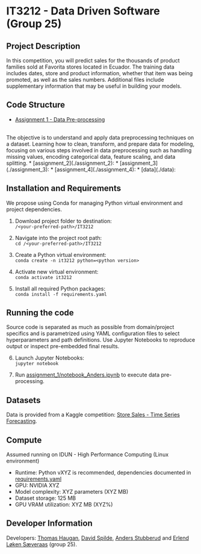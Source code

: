# **IT3212 - Data Driven Software (Group 25)**

## **Project Description**
In this competition, you will predict sales for the thousands of product families sold at Favorita stores located in Ecuador. The training data includes dates, store and product information, whether that item was being promoted, as well as the sales numbers. Additional files include supplementary information that may be useful in building your models.

## **Code Structure**
* [Assignment 1 - Data Pre-processing](./assignment_1) 
<br>
The objective is to understand and apply data preprocessing techniques on a dataset. Learning how to clean, transform, and prepare data for modeling, focusing on various steps involved in data preprocessing such as handling missing values, encoding categorical data, feature scaling, and data splitting.
* [assignment_2](./assignment_2): 
* [assignment_3](./assignment_3): 
* [assignment_4](./assignment_4): 
* [data](./data): 



## **Installation and Requirements**
We propose using Conda for managing Python virtual environment and project dependencies.

1. Download project folder to destination:<br> 
`/<your-preferred-path>/IT3212`

2. Navigate into the project root path: <br>
`cd /<your-preferred-path>/IT3212`

3. Create a Python virtual environment: <br>
`conda create -n it3212 python=<python version>`

4. Activate new virtual environment: <br>
`conda activate it3212`

5. Install all required Python packages: <br>
`conda install -f requirements.yaml`


## **Running the code**
Source code is separated as much as possible from domain/project specifics and is parametrized using YAML configuration files to select hyperparameters and path definitions. Use Jupyter Notebooks to reproduce output or inspect pre-embedded final results.

6. Launch Jupyter Notebooks: <br>
`jupyter notebook`

7. Run [assignment_1/notebook_Anders.ipynb](./assignment_1/notebook_Anders.ipynb) to execute data pre-processing.


## **Datasets**
Data is provided from a Kaggle competition: [Store Sales - Time Series Forecasting](https://www.kaggle.com/competitions/store-sales-time-series-forecasting/data).

## **Compute**
Assumed running on IDUN - High Performance Computing (Linux environment)
* Runtime: Python vXYZ is recommended, dependencies documented in [requirements.yaml](./requirements.yaml)
* GPU: NVIDIA XYZ
* Model complexity: XYZ parameters (XYZ MB)
* Dataset storage: 125 MB 
* GPU VRAM utilization: XYZ MB (XYZ%)

## **Developer Information**

Developers: [Thomas Haugan](https://github.com/haugan7), [David Spilde](https://github.com/Davidspilde), [Anders Stubberud](https://github.com/Anders-Stubberud) and [Erlend Løken Sæveraas](https://github.com/ErlendSae) (group 25).